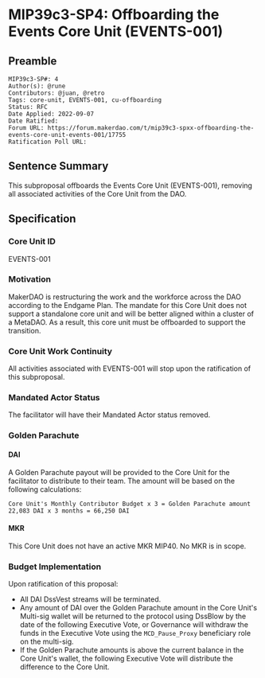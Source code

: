 # MIP39c3-SP4: Offboarding the Events Core Unit (EVENTS-001)

## Preamble
```
MIP39c3-SP#: 4
Author(s): @rune
Contributors: @juan, @retro
Tags: core-unit, EVENTS-001, cu-offboarding
Status: RFC
Date Applied: 2022-09-07
Date Ratified:
Forum URL: https://forum.makerdao.com/t/mip39c3-spxx-offboarding-the-events-core-unit-events-001/17755
Ratification Poll URL:
```

## Sentence Summary
This subproposal offboards the Events Core Unit (EVENTS-001), removing all associated activities of the Core Unit from the DAO.

## Specification
### Core Unit ID
EVENTS-001

### Motivation
MakerDAO is restructuring the work and the workforce across the DAO according to the Endgame Plan. The mandate for this Core Unit does not support a standalone core unit and will be better aligned within a cluster of a MetaDAO. As a result, this core unit must be offboarded to support the transition.

### Core Unit Work Continuity
All activities associated with EVENTS-001 will stop upon the ratification of this subproposal.

### Mandated Actor Status
The facilitator will have their Mandated Actor status removed.

### Golden Parachute
#### DAI
A Golden Parachute payout will be provided to the Core Unit for the facilitator to distribute to their team. The amount will be based on the following calculations:

`Core Unit's Monthly Contributor Budget x 3 = Golden Parachute amount`
`22,083 DAI x 3 months = 66,250 DAI`

#### MKR
This Core Unit does not have an active MKR MIP40. No MKR is in scope.

### Budget Implementation
Upon ratification of this proposal:
* All DAI DssVest streams will be terminated.
* Any amount of DAI over the Golden Parachute amount in the Core Unit's Multi-sig wallet will be returned to the protocol using DssBlow by the date of the following Executive Vote, or Governance will withdraw the funds in the Executive Vote using the `MCD_Pause_Proxy` beneficiary role on the multi-sig.
* If the Golden Parachute amounts is above the current balance in the Core Unit's wallet, the following Executive Vote will distribute the difference to the Core Unit.
